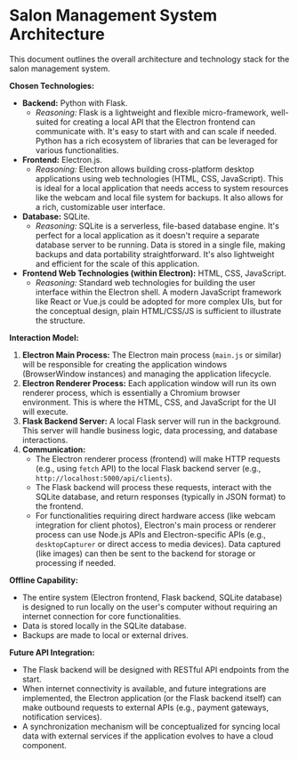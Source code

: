 # Salon Management System Architecture

This document outlines the overall architecture and technology stack for the salon management system.

**Chosen Technologies:**

*   **Backend:** Python with Flask.
    *   *Reasoning:* Flask is a lightweight and flexible micro-framework, well-suited for creating a local API that the Electron frontend can communicate with. It's easy to start with and can scale if needed. Python has a rich ecosystem of libraries that can be leveraged for various functionalities.
*   **Frontend:** Electron.js.
    *   *Reasoning:* Electron allows building cross-platform desktop applications using web technologies (HTML, CSS, JavaScript). This is ideal for a local application that needs access to system resources like the webcam and local file system for backups. It also allows for a rich, customizable user interface.
*   **Database:** SQLite.
    *   *Reasoning:* SQLite is a serverless, file-based database engine. It's perfect for a local application as it doesn't require a separate database server to be running. Data is stored in a single file, making backups and data portability straightforward. It's also lightweight and efficient for the scale of this application.
*   **Frontend Web Technologies (within Electron):** HTML, CSS, JavaScript.
    *   *Reasoning:* Standard web technologies for building the user interface within the Electron shell. A modern JavaScript framework like React or Vue.js could be adopted for more complex UIs, but for the conceptual design, plain HTML/CSS/JS is sufficient to illustrate the structure.

**Interaction Model:**

1.  **Electron Main Process:** The Electron main process (`main.js` or similar) will be responsible for creating the application windows (BrowserWindow instances) and managing the application lifecycle.
2.  **Electron Renderer Process:** Each application window will run its own renderer process, which is essentially a Chromium browser environment. This is where the HTML, CSS, and JavaScript for the UI will execute.
3.  **Flask Backend Server:** A local Flask server will run in the background. This server will handle business logic, data processing, and database interactions.
4.  **Communication:**
    *   The Electron renderer process (frontend) will make HTTP requests (e.g., using `fetch` API) to the local Flask backend server (e.g., `http://localhost:5000/api/clients`).
    *   The Flask backend will process these requests, interact with the SQLite database, and return responses (typically in JSON format) to the frontend.
    *   For functionalities requiring direct hardware access (like webcam integration for client photos), Electron's main process or renderer process can use Node.js APIs and Electron-specific APIs (e.g., `desktopCapturer` or direct access to media devices). Data captured (like images) can then be sent to the backend for storage or processing if needed.

**Offline Capability:**

*   The entire system (Electron frontend, Flask backend, SQLite database) is designed to run locally on the user's computer without requiring an internet connection for core functionalities.
*   Data is stored locally in the SQLite database.
*   Backups are made to local or external drives.

**Future API Integration:**

*   The Flask backend will be designed with RESTful API endpoints from the start.
*   When internet connectivity is available, and future integrations are implemented, the Electron application (or the Flask backend itself) can make outbound requests to external APIs (e.g., payment gateways, notification services).
*   A synchronization mechanism will be conceptualized for syncing local data with external services if the application evolves to have a cloud component.
